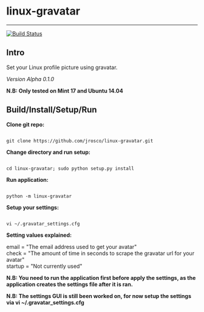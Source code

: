 linux-gravatar
==============
---

[![Build Status](https://travis-ci.org/jrosco/linux-gravatar.svg?branch=master)](https://travis-ci.org/jrosco/linux-gravatar)

Intro
-----
Set your Linux profile picture using gravatar. 

*Version Alpha 0.1.0*

**N.B: Only tested on Mint 17 and Ubuntu 14.04**

Build/Install/Setup/Run
-----
**Clone git repo:**

<code>
git clone https://github.com/jrosco/linux-gravatar.git
</code>

**Change directory and run setup:**

<code>
cd linux-gravatar; sudo python setup.py install
</code>

**Run application:**

<code>
python -m linux-gravatar
</code>

**Setup your settings:**

<code>
vi ~/.gravatar_settings.cfg
</code>

**Setting values explained:**

email = "The email address used to get your avatar"<br>
check = "The amount of time in seconds to scrape the gravatar url for your avatar"<br>
startup = "Not currently used"

**N.B: You need to run the application first before apply the settings, as the application creates the settings file after it is ran.**

**N.B: The settings GUI is still been worked on, for now setup the settings via vi ~/.gravatar_settings.cfg**

